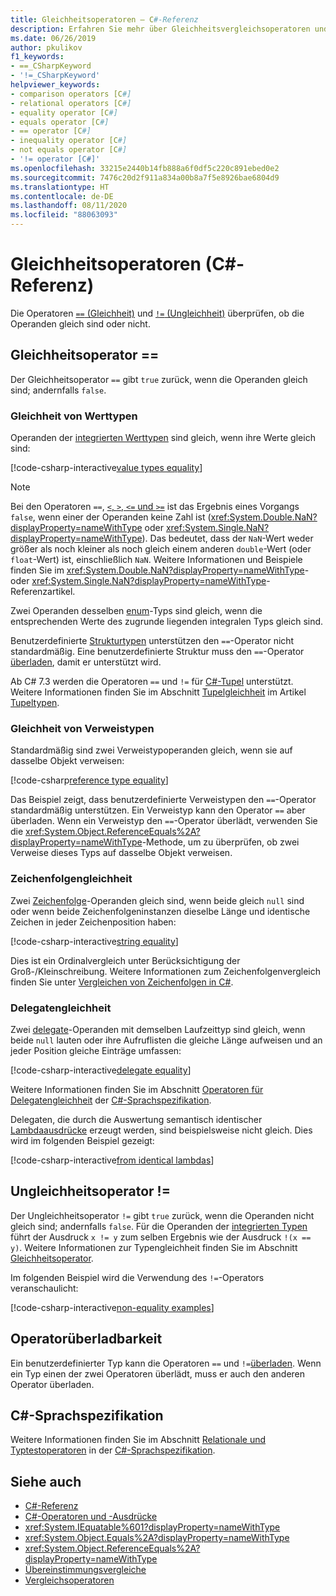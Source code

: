```yaml
---
title: Gleichheitsoperatoren – C#-Referenz
description: Erfahren Sie mehr über Gleichheitsvergleichsoperatoren und C#-Typengleichheit.
ms.date: 06/26/2019
author: pkulikov
f1_keywords:
- ==_CSharpKeyword
- '!=_CSharpKeyword'
helpviewer_keywords:
- comparison operators [C#]
- relational operators [C#]
- equality operator [C#]
- equals operator [C#]
- == operator [C#]
- inequality operator [C#]
- not equals operator [C#]
- '!= operator [C#]'
ms.openlocfilehash: 33215e2440b14fb888a6f0df5c220c891ebed0e2
ms.sourcegitcommit: 7476c20d2f911a834a00b8a7f5e8926bae6804d9
ms.translationtype: HT
ms.contentlocale: de-DE
ms.lasthandoff: 08/11/2020
ms.locfileid: "88063093"
---
```

# <a name="equality-operators-c-reference"></a>Gleichheitsoperatoren (C#-Referenz)

Die Operatoren [`==` (Gleichheit)](#equality-operator-) und [`!=` (Ungleichheit)](#inequality-operator-) überprüfen, ob die Operanden gleich sind oder nicht.

## <a name="equality-operator-"></a>Gleichheitsoperator ==

Der Gleichheitsoperator `==` gibt `true` zurück, wenn die Operanden gleich sind; andernfalls `false`.

### <a name="value-types-equality"></a>Gleichheit von Werttypen

Operanden der [integrierten Werttypen](../builtin-types/value-types.md#built-in-value-types) sind gleich, wenn ihre Werte gleich sind:

[!code-csharp-interactive[value types equality](snippets/shared/EqualityOperators.cs#ValueTypesEquality)]

> [!NOTE]
> Bei den Operatoren `==`, [`<`, `>`, `<=` und `>=`](comparison-operators.md) ist das Ergebnis eines Vorgangs `false`, wenn einer der Operanden keine Zahl ist (<xref:System.Double.NaN?displayProperty=nameWithType> oder <xref:System.Single.NaN?displayProperty=nameWithType>). Das bedeutet, dass der `NaN`-Wert weder größer als noch kleiner als noch gleich einem anderen `double`-Wert (oder `float`-Wert) ist, einschließlich `NaN`. Weitere Informationen und Beispiele finden Sie im <xref:System.Double.NaN?displayProperty=nameWithType>- oder <xref:System.Single.NaN?displayProperty=nameWithType>-Referenzartikel.

Zwei Operanden desselben [enum](../builtin-types/enum.md)-Typs sind gleich, wenn die entsprechenden Werte des zugrunde liegenden integralen Typs gleich sind.

Benutzerdefinierte [Strukturtypen](../builtin-types/struct.md) unterstützen den `==`-Operator nicht standardmäßig. Eine benutzerdefinierte Struktur muss den `==`-Operator [überladen](operator-overloading.md), damit er unterstützt wird.

Ab C# 7.3 werden die Operatoren `==` und `!=` für [C#-Tupel](../builtin-types/value-tuples.md) unterstützt. Weitere Informationen finden Sie im Abschnitt [Tupelgleichheit](../builtin-types/value-tuples.md#tuple-equality) im Artikel [Tupeltypen](../builtin-types/value-tuples.md).

### <a name="reference-types-equality"></a>Gleichheit von Verweistypen

Standardmäßig sind zwei Verweistypoperanden gleich, wenn sie auf dasselbe Objekt verweisen:

[!code-csharp[reference type equality](snippets/shared/EqualityOperators.cs#ReferenceTypesEquality)]

Das Beispiel zeigt, dass benutzerdefinierte Verweistypen den `==`-Operator standardmäßig unterstützen. Ein Verweistyp kann den Operator `==` aber überladen. Wenn ein Verweistyp den `==`-Operator überlädt, verwenden Sie die <xref:System.Object.ReferenceEquals%2A?displayProperty=nameWithType>-Methode, um zu überprüfen, ob zwei Verweise dieses Typs auf dasselbe Objekt verweisen.

### <a name="string-equality"></a>Zeichenfolgengleichheit

Zwei [Zeichenfolge](../builtin-types/reference-types.md#the-string-type)-Operanden gleich sind, wenn beide gleich `null` sind oder wenn beide Zeichenfolgeninstanzen dieselbe Länge und identische Zeichen in jeder Zeichenposition haben:

[!code-csharp-interactive[string equality](snippets/shared/EqualityOperators.cs#StringEquality)]

Dies ist ein Ordinalvergleich unter Berücksichtigung der Groß-/Kleinschreibung. Weitere Informationen zum Zeichenfolgenvergleich finden Sie unter [Vergleichen von Zeichenfolgen in C#](../../how-to/compare-strings.md).

### <a name="delegate-equality"></a>Delegatengleichheit

Zwei [delegate](../../programming-guide/delegates/index.md)-Operanden mit demselben Laufzeittyp sind gleich, wenn beide `null` lauten oder ihre Aufruflisten die gleiche Länge aufweisen und an jeder Position gleiche Einträge umfassen:

[!code-csharp-interactive[delegate equality](snippets/shared/EqualityOperators.cs#DelegateEquality)]

Weitere Informationen finden Sie im Abschnitt [Operatoren für Delegatengleichheit](~/_csharplang/spec/expressions.md#delegate-equality-operators) der [C#-Sprachspezifikation](~/_csharplang/spec/introduction.md).

Delegaten, die durch die Auswertung semantisch identischer [Lambdaausdrücke](lambda-expressions.md) erzeugt werden, sind beispielsweise nicht gleich. Dies wird im folgenden Beispiel gezeigt:

[!code-csharp-interactive[from identical lambdas](snippets/shared/EqualityOperators.cs#IdenticalLambdas)]

## <a name="inequality-operator-"></a>Ungleichheitsoperator !=

Der Ungleichheitsoperator `!=` gibt `true` zurück, wenn die Operanden nicht gleich sind; andernfalls `false`. Für die Operanden der [integrierten Typen](../builtin-types/built-in-types.md) führt der Ausdruck `x != y` zum selben Ergebnis wie der Ausdruck `!(x == y)`. Weitere Informationen zur Typengleichheit finden Sie im Abschnitt [Gleichheitsoperator](#equality-operator-).

Im folgenden Beispiel wird die Verwendung des `!=`-Operators veranschaulicht:

[!code-csharp-interactive[non-equality examples](snippets/shared/EqualityOperators.cs#NonEquality)]

## <a name="operator-overloadability"></a>Operatorüberladbarkeit

Ein benutzerdefinierter Typ kann die Operatoren `==` und `!=`[überladen](operator-overloading.md). Wenn ein Typ einen der zwei Operatoren überlädt, muss er auch den anderen Operator überladen.

## <a name="c-language-specification"></a>C#-Sprachspezifikation

Weitere Informationen finden Sie im Abschnitt [Relationale und Typtestoperatoren](~/_csharplang/spec/expressions.md#relational-and-type-testing-operators) in der [C#-Sprachspezifikation](~/_csharplang/spec/introduction.md).

## <a name="see-also"></a>Siehe auch

- [C#-Referenz](../index.md)
- [C#-Operatoren und -Ausdrücke](index.md)
- <xref:System.IEquatable%601?displayProperty=nameWithType>
- <xref:System.Object.Equals%2A?displayProperty=nameWithType>
- <xref:System.Object.ReferenceEquals%2A?displayProperty=nameWithType>
- [Übereinstimmungsvergleiche](../../programming-guide/statements-expressions-operators/equality-comparisons.md)
- [Vergleichsoperatoren](comparison-operators.md)
